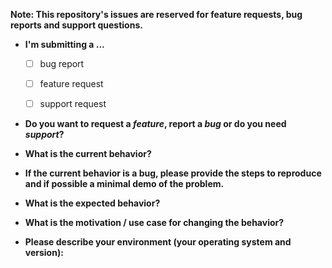 **Note: This repository's issues are reserved for feature requests, bug reports
and support questions.**

* **I'm submitting a ...**
  + [ ] bug report
  + [ ] feature request
  + [ ] support request


* **Do you want to request a *feature*, report a *bug* or do you need *support*?**



* **What is the current behavior?**



* **If the current behavior is a bug, please provide the steps to reproduce and if possible a minimal demo of the problem.**



* **What is the expected behavior?**



* **What is the motivation / use case for changing the behavior?**



* **Please describe your environment (your operating system and version):**



